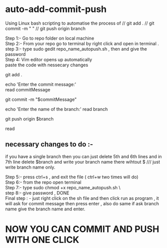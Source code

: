 # auto-add-commit-push
Using Linux bash scripting to automatise the process of // git add .  // git commit -m " " // git push origin branch

Step 1:- Go to repo folder on local machine  \
Step 2:- From your repo go to terminal by right click and open in terminal . \
step 3:- type      sudo gedit repo_name_autopush.sh        , then and give the password \
Step 4: Vim editor opens up automatically \
paste the code with nessecary changes 


git add .

echo 'Enter the commit message:' \
read commitMessage

git commit -m "$commitMessage" 

echo 'Enter the name of the branch:'
read branch

git push origin $branch

read



## necessary changes to do :- 
if you have a single branch then you can just delete 5th and 6th lines and in 7th line delete $branch and write your branch name there wihtout $ /// just write branch name only. 

Step 5:- press ctrl+s , and exit the file ( ctrl+w two times will do)  \
Step 6:- from the repo open terminal  \
Step 7:- type  sudo chmod +x repo_name_autopush.sh     \           
step 8:- give password , DONE \
Final step : - just right click on the sh file and then click run as program , it will ask for commit message then press enter , also do same if ask branch name give the branch name and enter. 


# NOW YOU CAN COMMIT AND PUSH WITH ONE CLICK
